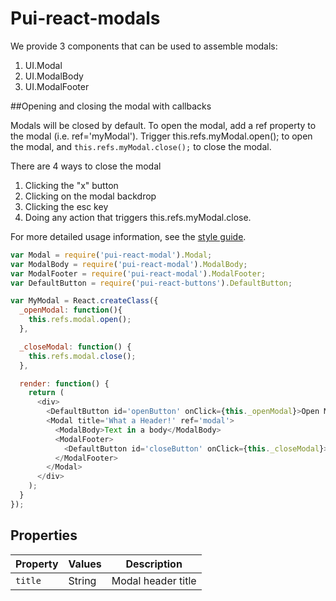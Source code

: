 # Pui-react-modals

We provide 3 components that can be used to assemble modals:

1. UI.Modal
1. UI.ModalBody
1. UI.ModalFooter

##Opening and closing the modal with callbacks

Modals will be closed by default. To open the modal,
add a ref property to the modal (i.e. ref='myModal').
Trigger this.refs.myModal.open(); to open the modal,
and `this.refs.myModal.close();` to close the modal.

There are 4 ways to close the modal

1. Clicking the "x" button
1. Clicking on the modal backdrop
1. Clicking the esc key
1. Doing any action that triggers this.refs.myModal.close.

For more detailed usage information, see the [style guide](http://styleguide.cfapps.io/react_beta.html#modal_react).

```js
var Modal = require('pui-react-modal').Modal;
var ModalBody = require('pui-react-modal').ModalBody;
var ModalFooter = require('pui-react-modal').ModalFooter;
var DefaultButton = require('pui-react-buttons').DefaultButton;

var MyModal = React.createClass({
  _openModal: function(){
    this.refs.modal.open();
  },

  _closeModal: function() {
    this.refs.modal.close();
  },

  render: function() {
    return (
      <div>
        <DefaultButton id='openButton' onClick={this._openModal}>Open Modal</DefaultButton>
        <Modal title='What a Header!' ref='modal'>
          <ModalBody>Text in a body</ModalBody>
          <ModalFooter>
            <DefaultButton id='closeButton' onClick={this._closeModal}>Close</DefaultButton>
          </ModalFooter>
        </Modal>
      </div>
    );
  }
});
```

## Properties

Property            | Values        | Description
------------------- | --------------| --------------------------------------------------------------------------
`title`             | String        | Modal header title